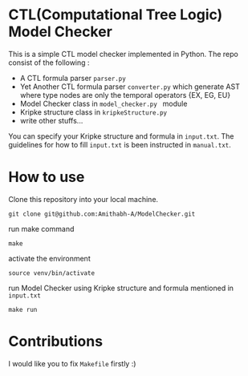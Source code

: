 # CTL(Computational Tree Logic) Model Checker

This is a simple CTL model checker implemented in Python. The repo consist of the following : 
* A CTL formula parser `parser.py`
* Yet Another CTL formula parser `converter.py` which generate AST where type nodes are only the temporal operators {EX, EG, EU}
* Model Checker class in `model_checker.py ` module
* Kripke structure class in `kripkeStructure.py`
* write other stuffs...

You can specify your Kripke structure and formula in `input.txt`. The guidelines for how to fill `input.txt` is been instructed in `manual.txt`. 

# How to use
Clone this repository into your local machine. 
```
git clone git@github.com:Amithabh-A/ModelChecker.git
```
run make command
```
make
```
activate the environment
```
source venv/bin/activate
```
run Model Checker using Kripke structure and formula mentioned in `input.txt`
```
make run
```

# Contributions
I would like you to fix `Makefile` firstly :)
